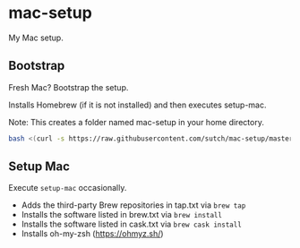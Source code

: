 # mac-setup

My Mac setup.

## Bootstrap

Fresh Mac? Bootstrap the setup.

Installs Homebrew (if it is not installed) and then executes setup-mac.

Note: This creates a folder named mac-setup in your home directory.

```bash
bash <(curl -s https://raw.githubusercontent.com/sutch/mac-setup/master/bootstrap-setup-mac)
```

## Setup Mac

Execute `setup-mac` occasionally.

- Adds the third-party Brew repositories in tap.txt via `brew tap`
- Installs the software listed in brew.txt via `brew install`
- Installs the software listed in cask.txt via `brew cask install`
- Installs oh-my-zsh (https://ohmyz.sh/)
